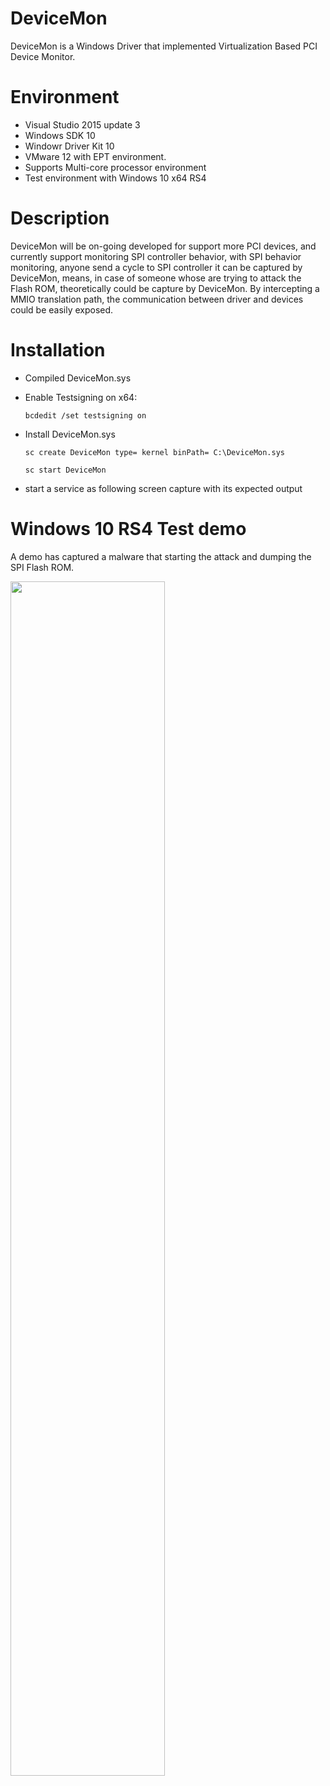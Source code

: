 # DeviceMon

DeviceMon is a Windows Driver that implemented Virtualization Based PCI Device Monitor.

# Environment
  * Visual Studio 2015 update 3 
  * Windows SDK 10
  * Windowr Driver Kit 10 
  * VMware 12 with EPT environment. 
  * Supports Multi-core processor environment
  * Test environment with Windows 10 x64 RS4
  
# Description
 DeviceMon will be on-going developed for support more PCI devices, and currently support monitoring SPI controller behavior, with SPI behavior monitoring, anyone send a cycle to SPI controller it can be captured by DeviceMon, means, in case of someone whose are trying to attack the Flash ROM, theoretically could be capture by DeviceMon. By intercepting a MMIO translation path, the communication between driver and devices could be easily exposed.

 
 # Installation

   *  Compiled DeviceMon.sys 

   *  Enable Testsigning on x64:
   
         `bcdedit /set testsigning on` 
   
   *  Install DeviceMon.sys 
   
         `sc create DeviceMon type= kernel binPath= C:\DeviceMon.sys`
         
         `sc start DeviceMon`

                  
   * start a service as following screen capture with its expected output
   
 # Windows 10 RS4 Test demo 
 A demo has captured a malware that starting the attack and dumping the SPI Flash ROM.
 
 <img src="https://user-images.githubusercontent.com/22551808/64902638-dbd64280-d65f-11e9-97a1-4535a446daef.PNG" width="70%" height="70%"> </img>
